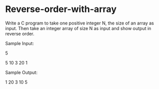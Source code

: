 # Reverse-order-with-array

Write a C program to take one positive integer N, the size of an array as input. Then take an integer array of size N as input and show output in reverse order. 

Sample Input:

5 

5 10 3 20 1

Sample Output:

1 20 3 10 5
